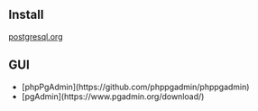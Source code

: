 ## Install

[postgresql.org](https://www.postgresql.org/download/)




## GUI

* <!-- .element: class="fragment" -->[phpPgAdmin](https://github.com/phppgadmin/phppgadmin)
* <!-- .element: class="fragment" -->[pgAdmin](https://www.pgadmin.org/download/)

